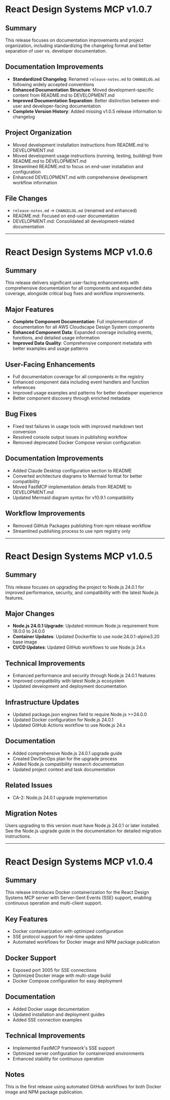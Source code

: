# React Design Systems MCP v1.0.7

## Summary
This release focuses on documentation improvements and project organization, including standardizing the changelog format and better separation of user vs. developer documentation.

## Documentation Improvements
- **Standardized Changelog**: Renamed `release-notes.md` to `CHANGELOG.md` following widely accepted conventions
- **Enhanced Documentation Structure**: Moved development-specific content from README.md to DEVELOPMENT.md
- **Improved Documentation Separation**: Better distinction between end-user and developer-facing documentation
- **Complete Version History**: Added missing v1.0.5 release information to changelog

## Project Organization
- Moved development installation instructions from README.md to DEVELOPMENT.md
- Moved development usage instructions (running, testing, building) from README.md to DEVELOPMENT.md
- Streamlined README.md to focus on end-user installation and configuration
- Enhanced DEVELOPMENT.md with comprehensive development workflow information

## File Changes
- `release-notes.md` → `CHANGELOG.md` (renamed and enhanced)
- README.md: Focused on end-user documentation
- DEVELOPMENT.md: Consolidated all development-related documentation

---

# React Design Systems MCP v1.0.6

## Summary
This release delivers significant user-facing enhancements with comprehensive documentation for all components and expanded data coverage, alongside critical bug fixes and workflow improvements.

## Major Features
- **Complete Component Documentation**: Full implementation of documentation for all AWS Cloudscape Design System components
- **Enhanced Component Data**: Expanded coverage including events, functions, and detailed usage information
- **Improved Data Quality**: Comprehensive component metadata with better examples and usage patterns

## User-Facing Enhancements
- Full documentation coverage for all components in the registry
- Enhanced component data including event handlers and function references
- Improved usage examples and patterns for better developer experience
- Better component discovery through enriched metadata

## Bug Fixes
- Fixed test failures in usage tools with improved markdown text conversion
- Resolved console output issues in publishing workflow  
- Removed deprecated Docker Compose version configuration

## Documentation Improvements
- Added Claude Desktop configuration section to README
- Converted architecture diagrams to Mermaid format for better compatibility
- Moved FastMCP implementation details from README to DEVELOPMENT.md
- Updated Mermaid diagram syntax for v10.9.1 compatibility

## Workflow Improvements
- Removed GitHub Packages publishing from npm release workflow
- Streamlined publishing process to use npm registry only

---

# React Design Systems MCP v1.0.5

## Summary
This release focuses on upgrading the project to Node.js 24.0.1 for improved performance, security, and compatibility with the latest Node.js features.

## Major Changes
- **Node.js 24.0.1 Upgrade**: Updated minimum Node.js requirement from 18.0.0 to 24.0.0
- **Container Updates**: Updated Dockerfile to use node:24.0.1-alpine3.20 base image
- **CI/CD Updates**: Updated GitHub workflows to use Node.js 24.x

## Technical Improvements
- Enhanced performance and security through Node.js 24.0.1 features
- Improved compatibility with latest Node.js ecosystem
- Updated development and deployment documentation

## Infrastructure Updates
- Updated package.json engines field to require Node.js >=24.0.0
- Updated Docker configuration for Node.js 24.0.1
- Updated GitHub Actions workflow to use Node.js 24.x

## Documentation
- Added comprehensive Node.js 24.0.1 upgrade guide
- Created DevSecOps plan for the upgrade process
- Added Node.js compatibility research documentation
- Updated project context and task documentation

## Related Issues
- CA-2: Node.js 24.0.1 upgrade implementation

## Migration Notes
Users upgrading to this version must have Node.js 24.0.1 or later installed. See the Node.js upgrade guide in the documentation for detailed migration instructions.

---

# React Design Systems MCP v1.0.4

## Summary
This release introduces Docker containerization for the React Design Systems MCP server with Server-Sent Events (SSE) support, enabling continuous operation and multi-client support.

## Key Features
- Docker containerization with optimized configuration
- SSE protocol support for real-time updates
- Automated workflows for Docker image and NPM package publication

## Docker Support
- Exposed port 3005 for SSE connections
- Optimized Docker image with multi-stage build
- Docker Compose configuration for easy deployment

## Documentation
- Added Docker usage documentation
- Updated installation and deployment guides
- Added SSE connection examples

## Technical Improvements
- Implemented FastMCP framework's SSE support
- Optimized server configuration for containerized environments
- Enhanced stability for continuous operation

## Notes
This is the first release using automated GitHub workflows for both Docker image and NPM package publication.
